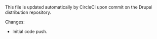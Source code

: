 This file is updated automatically by CircleCI upon commit on the Drupal distribution repository.

Changes:

  * Initial code push.
